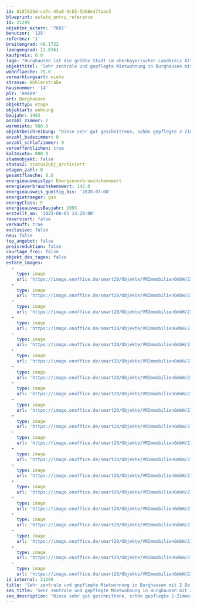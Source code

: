 ```yaml
---
id: 8187825d-cafc-45a0-9cb5-5b68e47faac5
blueprint: estate_entry_reference
Id: 21299
objektnr_extern: '7602'
benutzer: '125'
referenz: '1'
breitengrad: 48.1722
laengengrad: 12.8361
kaufpreis: 0.0
lage: "Burghausen ist die größte Stadt im oberbayerischen Landkreis Altötting. Mit 1.051 Meter Länge hat Burghausen die längste Burg der Welt. Die denkmalgeschützte und malerische Altstadt liegt an der Salzach, die hier die natürliche Grenze zu Österreich bildet. Der Wöhrsee, als idealer Badesee im Sommer, so viele gemütliche Restaurants, Biergärten und urige Gewölbelokale laden zum Verweilen ein.  \r\nBurghausen hat beste Einkaufsmöglichkeiten, eine sehr gute Infrastruktur, Ärzteschaft, Klinik, kulturelle Veranstaltungen, jegliche Möglichkeit der Freizeitgestaltung, Gastronomie, Grund- und weiterführende Schulen.\r\nBurghausen ist mit seiner modernen Infrastruktur der bedeutendste Standort des „ChemDelta Bavaria“, des bayerischen Chemiedreiecks. \r\nDie Stadt ist berühmt durch die Jazzwochen.\r\nDie Kreisstadt Altötting, seit Jahrhunderten ein bekannter Wallfahrtsort, mit all seinen Schulen, Einkaufsmöglichkeiten, Altersheimen und dem Kreiskrankenhaus ist nur ca. 10 km entfernt. Die alte Handelsstadt Neuötting grenzt unmittelbar an."
objekttitel: 'Sehr zentrale und gepflegte Mietwohnung in Burghausen mit 2 Balkone und TG-Stellplatz'
wohnflaeche: 75.0
vermarktungsart: miete
strasse: Wöhlerstraße
hausnummer: '14'
plz: '84489'
ort: Burghausen
objekttyp: etage
objektart: wohnung
baujahr: 1993
anzahl_zimmer: 2
warmmiete: 980.0
objektbeschreibung: "Diese sehr gut geschnittene, schön gepflegte 2-Zimmer-Wohnung mit 2 Balkone liegt sehr zentral in Burghausen und kann ab 01.11.2022 gemietet werden.\r\n\r\nFreuen Sie sich auf die helle Wohnung: \r\nÜber den einladenden zentralen Flur sind alle Räume zugänglich. Auf der linken Seite befinden sich die Küche und das Schlafzimmer. Von diesen beiden Räumen aus gelangt man auf den östlichen Balkon mit Blick in einen grünen Innenhof. \r\n\r\nAktuell wird die Küche erneuert. Sie können sich also bei Einzug über einen neuen Boden sowie über eine komplett neue Küche freuen. \r\n\r\nIn der Mitte befindet sich das großzügige, hell geflieste Bad. Hierin hat man eine Badewanne, zwei Waschbecken, die Toilette und den Waschmaschinenanschluss. \r\n\r\nGegenüber findet man im praktischer Abstellraum ausreichend Platz.\r\n\r\nDas Wohnzimmer auf der Westseite der Wohnung hat große Fensterelemente sowie den Zugang zum zweiten Balkon. \r\n\r\nDie Wohnräume sind mit Laminatböden ausgestattet, der Flur ist gefliest. Holzfenster sorgen für ein gesundes Raumklima. \r\n\r\nZur Wohnung gehört ein abschließbares,geräumiges Kellerabteil und ein Tiefgaragenstellplatz. \r\n\r\nIn der Wohnanlage mit insgesamt 20 Wohneinheiten die 1993 erbaut wurde, befinden sich die üblichen Gemeinschaftsräume im Keller.\r\n\r\nDie monatliche Grundmiete beträgt € 800,00 (Wohnung € 750,00 + € 50,00 Garage). Die monatlichen Nebenkosten sind mit € 180,00 angesetzt. Es ist also eine monatliche Gesamtmiete von 980,00 an die Vermieter zu entrichten.\r\n\r\nDie Kaution ist in Höhe von € 2.250,00 zu leisten."
anzahl_badezimmer: 0
anzahl_schlafzimmer: 0
veroeffentlichen: true
kaltmiete: 800.0
stammobjekt: false
status2: status2obj_archiviert
etagen_zahl: 0
gesamtflaeche: 0.0
energieausweistyp: Energieverbrauchskennwert
energieverbrauchskennwert: 142.0
energieausweis_gueltig_bis: '2028-07-08'
energietraeger: gas
energyClass: E
energieausweisBaujahr: 1993
erstellt_am: '2022-08-05 14:29:08'
reserviert: false
verkauft: true
exclusive: false
neu: false
top_angebot: false
preisreduktion: false
courtage_frei: false
objekt_des_tages: false
estate_images:
  -
    type: image
    url: 'https://image.onoffice.de/smart20/Objekte/VRImmobilienGmbH/21299/643dead8-3739-4db1-b534-d5e1233edd22.jpg'
  -
    type: image
    url: 'https://image.onoffice.de/smart20/Objekte/VRImmobilienGmbH/21299/3cbe54a5-72bf-424e-8b45-ed2e531c0f43.jpg'
  -
    type: image
    url: 'https://image.onoffice.de/smart20/Objekte/VRImmobilienGmbH/21299/cee697b6-c218-458a-b524-c187217fd721.jpg'
  -
    type: image
    url: 'https://image.onoffice.de/smart20/Objekte/VRImmobilienGmbH/21299/8a70981c-426c-4201-9804-114bf42d0011.jpg'
  -
    type: image
    url: 'https://image.onoffice.de/smart20/Objekte/VRImmobilienGmbH/21299/2c6a47ce-d3e7-4c0d-b915-d8bd7dd7cbcf.jpg'
  -
    type: image
    url: 'https://image.onoffice.de/smart20/Objekte/VRImmobilienGmbH/21299/177c057f-e66e-4ab6-bfa7-2aa5dcc21be8.jpg'
  -
    type: image
    url: 'https://image.onoffice.de/smart20/Objekte/VRImmobilienGmbH/21299/a310b763-4213-4d0e-8504-9df77d897920.jpg'
  -
    type: image
    url: 'https://image.onoffice.de/smart20/Objekte/VRImmobilienGmbH/21299/d403ab32-02be-4855-9a5d-07e806d8ec77.jpg'
  -
    type: image
    url: 'https://image.onoffice.de/smart20/Objekte/VRImmobilienGmbH/21299/847f6b46-9945-47d2-87c2-2fbd48568943.jpg'
  -
    type: image
    url: 'https://image.onoffice.de/smart20/Objekte/VRImmobilienGmbH/21299/df1d495b-cfae-4db5-bb70-b0b92749c5c3.jpg'
  -
    type: image
    url: 'https://image.onoffice.de/smart20/Objekte/VRImmobilienGmbH/21299/6436af5e-e564-4917-bc5a-9b448d63fb63.jpg'
  -
    type: image
    url: 'https://image.onoffice.de/smart20/Objekte/VRImmobilienGmbH/21299/0e80a5f1-78af-4d5e-88c5-e4f5d0e08283.jpg'
  -
    type: image
    url: 'https://image.onoffice.de/smart20/Objekte/VRImmobilienGmbH/21299/fb1f6a51-255f-4c4c-8aa1-7ca3a21fec9d.jpg'
  -
    type: image
    url: 'https://image.onoffice.de/smart20/Objekte/VRImmobilienGmbH/21299/ccea6114-df49-49a6-8223-a8763993b54e.jpg'
  -
    type: image
    url: 'https://image.onoffice.de/smart20/Objekte/VRImmobilienGmbH/21299/33f7ea92-41ae-4ebc-b85d-a921d2424637.jpg'
  -
    type: image
    url: 'https://image.onoffice.de/smart20/Objekte/VRImmobilienGmbH/21299/b82f2b32-dcbf-477d-8e54-d5274b6ed56f.jpg'
  -
    type: image
    url: 'https://image.onoffice.de/smart20/Objekte/VRImmobilienGmbH/21299/d060aaa6-d862-4c32-ae65-0f88b40092c9.jpg'
  -
    type: image
    url: 'https://image.onoffice.de/smart20/Objekte/VRImmobilienGmbH/21299/7d0de5c4-0f73-4965-8336-ae162f6d4997.jpg'
  -
    type: image
    url: 'https://image.onoffice.de/smart20/Objekte/VRImmobilienGmbH/21299/9b9193cd-ed39-40e7-97cc-a631e3421d52.jpg'
id_internal: 21299
title: 'Sehr zentrale und gepflegte Mietwohnung in Burghausen mit 2 Balkone und TG-Stellplatz'
seo_title: 'Sehr zentrale und gepflegte Mietwohnung in Burghausen mit 2 Balkone und TG-Stellplatz'
seo_description: "Diese sehr gut geschnittene, schön gepflegte 2-Zimmer-Wohnung mit 2 Balkone liegt sehr zentral in Burghausen und kann ab 01.11.2022 gemietet werden.\r\n\r\nFreuen "
---
```

